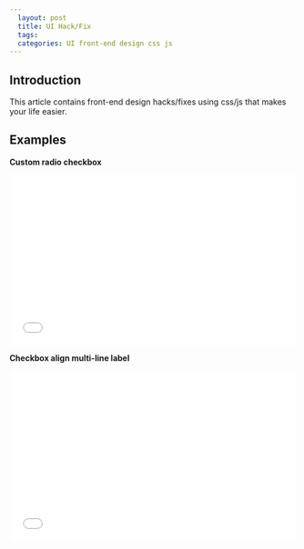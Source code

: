 ```yaml
---
  layout: post
  title: UI Hack/Fix
  tags:
  categories: UI front-end design css js
---
```


## Introduction

This article contains front-end design hacks/fixes using css/js that makes your life easier.<!--excerpt-->

## Examples

**Custom radio checkbox**

<iframe width="100%" height="300" src="//jsfiddle.net/hendryzhou889/ewaneuoa/embedded/html,css,result/" allowfullscreen="allowfullscreen" frameborder="0"></iframe>

**Checkbox align multi-line label**

<iframe width="100%" height="300" src="//jsfiddle.net/hendryzhou889/0usya9my/embedded/html,css,result/" allowfullscreen="allowfullscreen" frameborder="0"></iframe>
